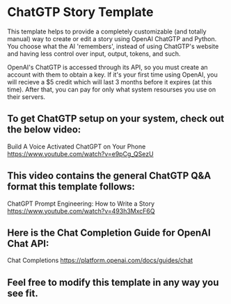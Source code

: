 # ChatGTP Story Template

This template helps to provide a completely customizable (and totally manual) way to create or edit a story using OpenAI ChatGTP and Python.  You choose what the AI 'remembers', instead of using ChatGTP's website and having less control over input, output, tokens, and such. 

OpenAI's ChatGTP is accessed through its API, so you must create an account with them to obtain a key.  If it's your first time using OpenAI, you will recieve a $5 credit which will last 3 months before it expires (at this time).  After that, you can pay for only what system resourses you use on their servers.


## To get ChatGTP setup on your system, check out the below video:

Build A Voice Activated ChatGPT on Your Phone
https://www.youtube.com/watch?v=e9pCg_QSezU


## This video contains the general ChatGTP Q&A format this template follows:

ChatGPT Prompt Engineering: How to Write a Story
https://www.youtube.com/watch?v=493h3MxcF6Q


## Here is the Chat Completion Guide for OpenAI Chat API:

Chat Completions
https://platform.openai.com/docs/guides/chat


## Feel free to modify this template in any way you see fit.